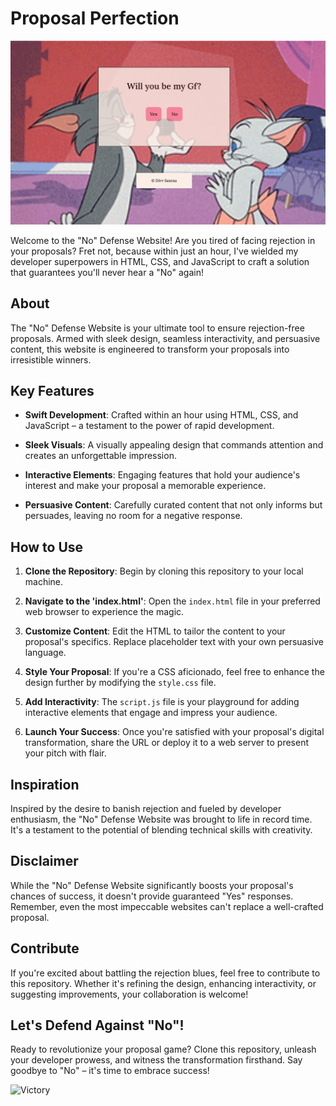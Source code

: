 # Proposal Perfection

![No Defense Website](proposal.png)

Welcome to the "No" Defense Website! Are you tired of facing rejection in your proposals? Fret not, because within just an hour, I've wielded my developer superpowers in HTML, CSS, and JavaScript to craft a solution that guarantees you'll never hear a "No" again!

## About

The "No" Defense Website is your ultimate tool to ensure rejection-free proposals. Armed with sleek design, seamless interactivity, and persuasive content, this website is engineered to transform your proposals into irresistible winners.

## Key Features

- **Swift Development**: Crafted within an hour using HTML, CSS, and JavaScript – a testament to the power of rapid development.

- **Sleek Visuals**: A visually appealing design that commands attention and creates an unforgettable impression.

- **Interactive Elements**: Engaging features that hold your audience's interest and make your proposal a memorable experience.

- **Persuasive Content**: Carefully curated content that not only informs but persuades, leaving no room for a negative response.

## How to Use

1. **Clone the Repository**: Begin by cloning this repository to your local machine.

2. **Navigate to the 'index.html'**: Open the `index.html` file in your preferred web browser to experience the magic.

3. **Customize Content**: Edit the HTML to tailor the content to your proposal's specifics. Replace placeholder text with your own persuasive language.

4. **Style Your Proposal**: If you're a CSS aficionado, feel free to enhance the design further by modifying the `style.css` file.

5. **Add Interactivity**: The `script.js` file is your playground for adding interactive elements that engage and impress your audience.

6. **Launch Your Success**: Once you're satisfied with your proposal's digital transformation, share the URL or deploy it to a web server to present your pitch with flair.

## Inspiration

Inspired by the desire to banish rejection and fueled by developer enthusiasm, the "No" Defense Website was brought to life in record time. It's a testament to the potential of blending technical skills with creativity.

## Disclaimer

While the "No" Defense Website significantly boosts your proposal's chances of success, it doesn't provide guaranteed "Yes" responses. Remember, even the most impeccable websites can't replace a well-crafted proposal.

## Contribute

If you're excited about battling the rejection blues, feel free to contribute to this repository. Whether it's refining the design, enhancing interactivity, or suggesting improvements, your collaboration is welcome!

## Let's Defend Against "No"!

Ready to revolutionize your proposal game? Clone this repository, unleash your developer prowess, and witness the transformation firsthand. Say goodbye to "No" – it's time to embrace success!

![Victory](https://media.giphy.com/media/lnlAifQdenMxW/giphy.gif)
